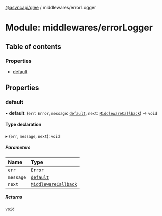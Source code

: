[@asyncapi/glee](../README.md) / middlewares/errorLogger

# Module: middlewares/errorLogger

## Table of contents

### Properties

- [default](middlewares_errorLogger.md#default)

## Properties

### default

• **default**: (`err`: `Error`, `message`: [`default`](../classes/lib_message.default.md), `next`: [`MiddlewareCallback`](middlewares.md#middlewarecallback)) => `void`

#### Type declaration

▸ (`err`, `message`, `next`): `void`

##### Parameters

| Name      | Type                                                      |
| :-------- | :-------------------------------------------------------- |
| `err`     | `Error`                                                   |
| `message` | [`default`](../classes/lib_message.default.md)            |
| `next`    | [`MiddlewareCallback`](middlewares.md#middlewarecallback) |

##### Returns

`void`
